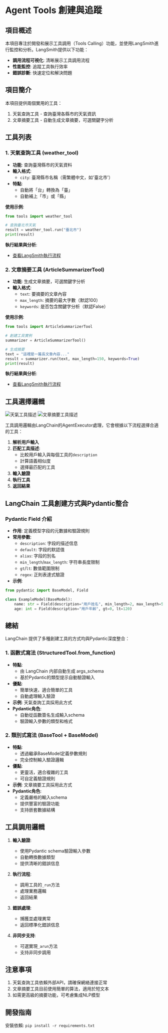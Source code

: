 # Agent Tools 創建與追蹤

## 項目概述
本項目專注於開發和展示工具調用（Tools Calling）功能，並使用LangSmith進行監控和分析。LangSmith提供以下功能：
- **調用流程可視化**: 清晰展示工具調用流程
- **性能監控**: 追蹤工具執行效率
- **錯誤診斷**: 快速定位和解決問題

## 項目簡介
本項目提供兩個實用的工具：
1. 天氣查詢工具 - 查詢臺灣各縣市的天氣資訊
2. 文章摘要工具 - 自動生成文章摘要，可選關鍵字分析

## 工具列表

### 1. 天氣查詢工具 (weather_tool)
- **功能**: 查詢臺灣縣市的天氣資料
- **輸入格式**: 
  - `city`: 臺灣縣市名稱（需繁體中文，如'臺北市'）
- **特點**:
  - 自動將「台」轉換為「臺」
  - 自動補上「市」或「縣」

**使用示例**:
```python
from tools import weather_tool

# 查詢臺北市天氣
result = weather_tool.run("臺北市")
print(result)
```

**執行結果與分析**:
- [查看LangSmith執行流程](https://smith.langchain.com/public/ba158f91-b1c9-4fc6-adf6-7dfe8804ad60/r)

### 2. 文章摘要工具 (ArticleSummarizerTool)
- **功能**: 生成文章摘要，可選關鍵字分析
- **輸入格式**:
  - `text`: 要摘要的文章內容
  - `max_length`: 摘要的最大字數（默認100）
  - `keywords`: 是否包含關鍵字分析（默認False）

**使用示例**:
```python
from tools import ArticleSummarizerTool

# 創建工具實例
summarizer = ArticleSummarizerTool()

# 生成摘要
text = "這裡是一篇長文章內容..."
result = summarizer.run(text, max_length=150, keywords=True)
print(result)
```

**執行結果與分析**:
- [查看LangSmith執行流程](https://smith.langchain.com/public/c3ef486a-8721-40b6-88b5-aeba3310535f/r)

## 工具選擇邏輯

![天氣工具描述](images\AgentExecutor_weatherTool_flow.jpg)
![文章摘要工具描述](images\AgentExecutor_article_summarizer_flow.jpg)

工具調用邏輯由LangChain的AgentExecutor處理，它會根據以下流程選擇合適的工具：

1. **解析用戶輸入**
2. **匹配工具描述**:
   - 比較用戶輸入與每個工具的`description`
   - 計算語義相似度
   - 選擇最匹配的工具
3. **輸入驗證**
4. **執行工具**
5. **返回結果**

## LangChain 工具創建方式與Pydantic整合

### Pydantic Field 介紹
- **作用**: 定義模型字段的元數據和驗證規則
- **常用參數**:
  - `description`: 字段的描述信息
  - `default`: 字段的默認值
  - `alias`: 字段的別名
  - `min_length`/`max_length`: 字符串長度限制
  - `gt`/`lt`: 數值範圍限制
  - `regex`: 正則表達式驗證
- **示例**:
```python
from pydantic import BaseModel, Field

class ExampleModel(BaseModel):
    name: str = Field(description="用戶姓名", min_length=2, max_length=50)
    age: int = Field(description="用戶年齡", gt=0, lt=120)
```

## 總結

LangChain 提供了多種創建工具的方式均與Pydantic深度整合：

### 1. 函數式寫法 (StructuredTool.from_function)
- **特點**: 
  - 由 LangChain 内部自動生成 args_schema
  - 基於Pydantic的類型提示自動驗證輸入
- **優點**: 
  - 簡單快速，適合簡單的工具
  - 自動處理輸入驗證
- **示例**: 天氣查詢工具採用此方式
- **Pydantic角色**:
  - 自動從函數簽名生成輸入schema
  - 驗證輸入參數的類型和格式

### 2. 類別式寫法 (BaseTool + BaseModel)
- **特點**: 
  - 透過繼承BaseModel定義參數規則
  - 完全控制輸入驗證邏輯
- **優點**: 
  - 更靈活，適合複雜的工具
  - 可自定義驗證規則
- **示例**: 文章摘要工具採用此方式
- **Pydantic角色**:
  - 定義嚴格的輸入schema
  - 提供豐富的驗證功能
  - 支持嵌套數據結構

## 工具調用邏輯

1. **輸入驗證**:
   - 使用Pydantic schema驗證輸入參數
   - 自動轉換數據類型
   - 提供清晰的錯誤信息

2. **執行流程**:
   - 調用工具的`_run`方法
   - 處理業務邏輯
   - 返回結果

3. **錯誤處理**:
   - 捕獲並處理異常
   - 返回標準化錯誤信息

4. **非同步支持**:
   - 可選實現`_arun`方法
   - 支持非同步調用

## 注意事項
1. 天氣查詢工具依賴外部API，請確保網絡連接正常
2. 文章摘要工具目前使用簡單的算法，適用於短文本
3. 如需更高級的摘要功能，可考慮集成NLP模型

## 開發指南
安裝依賴: `pip install -r requirements.txt`
